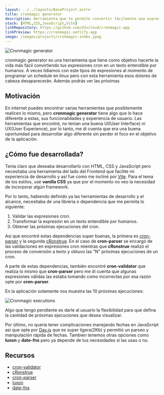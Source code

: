 ```yaml
---
layout: ../../layouts/BaseProject.astro
title: cronmagic generator
description: Herramienta que te permite convertir fácilmente una expresión cron en un texto entendible.
stack: [HTML,CSS,JavaScript,Vite]
linkRepository: https://github.com/d3vcloud/cronmagic-app
linkPreview: https://cronmagic.netlify.app
image: /images/projects/cronmagic-index.jpeg
---
```


![Cronmagic generator](/images/projects/cronmagic-index.jpeg)

cronmagic generator es una herramienta que tiene como objetivo hacerte la vida más fácil convirtiendo tus expresiones cron en un texto entendible por humanos. A veces lidiamos con este tipos de expresiones al momento de programar un schedule en linux pero con esta herramienta esos dolores de cabeza desaparecerán. Además podrás ver las próximas

## Motivación

En internet puedes encontrar varias herramientas que posiblemente realicen lo mismo, pero **cronmagic generator** tiene algo que lo hace diferente a estas, sus funcionalidades y experiencia de usuario. Las herramientas que encontré, no tenian una buena UI(User Interface) ni UX(User Experience), por lo tanto, me di cuenta que era una buena oportunidad para desarrollar algo diferente sin perder el foco en el objetivo de la aplicación. 

## ¿Cómo fue desarrollada?

Tenia claro que deseaba desarrollarlo con HTML, CSS y JavaScript pero necesitaba una herramienta del lado del Frontend que facilite mi experiencia de desarrollo y así fue como me incliné por [Vite](https://vitejs.dev/guide/why.html). Para el tema de los estilos, usé **vanilla CSS** ya que por el momento no veo la necesidad de incorporar algún framework. 

Por lo tanto, habiendo definido ya las herramientas de desarrollo y el alcance, necesitaba de una libreria o dependencia que me permita lo siguiente:

1. Validar las expresiones cron.
2. Transformar la expresión en un texto entendible por humanos.
3. Obtener las próximas ejecuciones del cron.

Asi que encontré estas dependencias super buenas, la primera es [cron-parser](https://www.npmjs.com/package/cron-parser) 
y la segunda [cRonstrue](https://www.npmjs.com/package/cronstrue). En el caso de **cron-parser** se encargó de las validaciones en expresiones cron mientras que **cRonstrue** realizó el proceso de conversión a texto y obtuvo las "N" próximas ejecuciones de un cron.

A parte de estas dependencias, también encontré **cron-validator** que realiza lo mismo que **cron-parser** pero me di cuenta que algunas expresiones válidas las estaba tomando como incorrectas por esa razón opte por **cron-parser**.

En la aplicación solamente nos muestra las 10 próximas ejecuciones:

![Cronmagic executions](/images/projects/cronmagic-executions.jpeg)

Algo que tengo pendiente es darle al usuario la flexibilidad para que defina la cantidad de próximas ejecuciones que desea visualizar.

Por último, no quería tener complicaciones manejando fechas en JavaScript así que opte por [Day.js](https://www.npmjs.com/package/dayjs) que es super ligera(2Kb) y permitió un parseo y manipulación rápida de fechas. Tambien tenemos otras opciones como **luxon** y **date-fns** pero ya depende de tus necesidades si las usas o no.

## Recursos

* [cron-validator](https://www.npmjs.com/package/cron-validator)
* [cRonstrue](https://www.npmjs.com/package/cronstrue)
* [cron-parser](https://www.npmjs.com/package/cron-parser) 
* [luxon](https://www.npmjs.com/package/luxon) 
* [date-fns](https://www.npmjs.com/package/date-fns) 